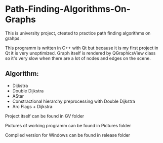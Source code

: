# Path-Finding-Algorithms-On-Graphs
 
This is university project, cteated to practice path finding algorithms on grahps.

This programm is written in C++ with Qt but because it is my first project in Qt it is very unoptimized.
Graph itself is rendered by QGraphicsView class so it's very slow when there are a lot of nodes and edges on the scene.

## Algorithm:
- Dijkstra
- Double Dijkstra
- AStar
- Constractional hierarchy preprocessing with Double Dijkstra
- Arc Flags + Dijkstra

Project itself can be found in GV folder

Pictures of working programm can be found in Pictures folder

Compiled version for Windows can be found in release folder
